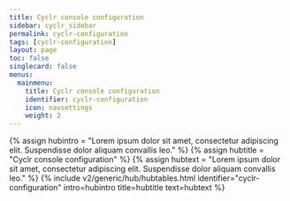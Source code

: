 ```yaml
---
title: Cyclr console configuration
sidebar: cyclr_sidebar
permalink: cyclr-configuration
tags: [cyclr-configuration]
layout: page
toc: false
singlecard: false
menus:
  mainmenu:
    title: Cyclr console configuration
    identifier: cyclr-configuration
    icon: navsettings
    weight: 2
---
```

{% assign hubintro = "Lorem ipsum dolor sit amet, consectetur adipiscing elit. Suspendisse dolor aliquam convallis leo." %}
{% assign hubtitle = "Cyclr console configuration" %}
{% assign hubtext = "Lorem ipsum dolor sit amet, consectetur adipiscing elit. Suspendisse dolor aliquam convallis leo." %}
{% include v2/generic/hub/hubtables.html identifier="cyclr-configuration" intro=hubintro title=hubtitle text=hubtext %}